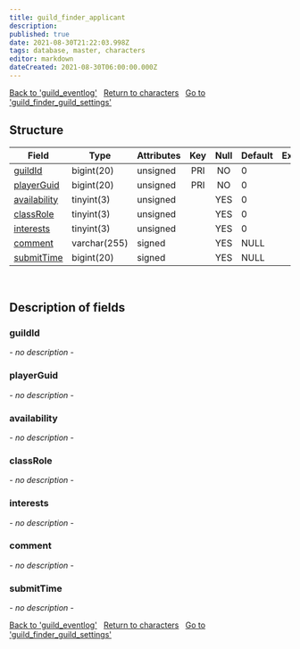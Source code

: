 ```yaml
---
title: guild_finder_applicant
description: 
published: true
date: 2021-08-30T21:22:03.998Z
tags: database, master, characters
editor: markdown
dateCreated: 2021-08-30T06:00:00.000Z
---
```


<a href="https://dev.trinitycore.info/en/database/master/characters/guild_eventlog" class="mt-5 v-btn v-btn--depressed v-btn--flat v-btn--outlined theme--light v-size--default darkblue--text text--lighten-3"><span class="v-btn__content"><i aria-hidden="true" class="v-icon notranslate v-icon--left mdi mdi-arrow-left theme--light"></i><span>Back to 'guild_eventlog'</span></span></a>&nbsp;&nbsp;&nbsp;<a href="https://dev.trinitycore.info/en/database/master/characters/home" class="mt-5 v-btn v-btn--depressed v-btn--flat v-btn--outlined theme--light v-size--default darkblue--text text--lighten-3"><span class="v-btn__content"><i aria-hidden="true" class="v-icon notranslate v-icon--left mdi mdi-home-outline theme--light"></i><span>Return to characters</span></span></a>&nbsp;&nbsp;&nbsp;<a href="https://dev.trinitycore.info/en/database/master/characters/guild_finder_guild_settings" class="mt-5 v-btn v-btn--depressed v-btn--flat v-btn--outlined theme--light v-size--default darkblue--text text--lighten-3"><span class="v-btn__content"><span>Go to 'guild_finder_guild_settings'</span><i aria-hidden="true" class="v-icon notranslate v-icon--right mdi mdi-arrow-right theme--light"></i></span></a>

## Structure

| Field | Type | Attributes | Key | Null | Default | Extra | Comment |
| --- | --- | --- | :---: | :---: | --- | --- | --- |
| [guildId](#guildid) | bigint(20) | unsigned | PRI | NO | 0 |  |  |
| [playerGuid](#playerguid) | bigint(20) | unsigned | PRI | NO | 0 |  |  |
| [availability](#availability) | tinyint(3) | unsigned |  | YES | 0 |  |  |
| [classRole](#classrole) | tinyint(3) | unsigned |  | YES | 0 |  |  |
| [interests](#interests) | tinyint(3) | unsigned |  | YES | 0 |  |  |
| [comment](#comment) | varchar(255) | signed |  | YES | NULL |  |  |
| [submitTime](#submittime) | bigint(20) | signed |  | YES | NULL |  |  |
&nbsp;
## Description of fields

### guildId
*- no description -*
&nbsp;

### playerGuid
*- no description -*
&nbsp;

### availability
*- no description -*
&nbsp;

### classRole
*- no description -*
&nbsp;

### interests
*- no description -*
&nbsp;

### comment
*- no description -*
&nbsp;

### submitTime
*- no description -*
&nbsp;

<a href="https://dev.trinitycore.info/en/database/master/characters/guild_eventlog" class="mt-5 v-btn v-btn--depressed v-btn--flat v-btn--outlined theme--light v-size--default darkblue--text text--lighten-3"><span class="v-btn__content"><i aria-hidden="true" class="v-icon notranslate v-icon--left mdi mdi-arrow-left theme--light"></i><span>Back to 'guild_eventlog'</span></span></a>&nbsp;&nbsp;&nbsp;<a href="https://dev.trinitycore.info/en/database/master/characters/home" class="mt-5 v-btn v-btn--depressed v-btn--flat v-btn--outlined theme--light v-size--default darkblue--text text--lighten-3"><span class="v-btn__content"><i aria-hidden="true" class="v-icon notranslate v-icon--left mdi mdi-home-outline theme--light"></i><span>Return to characters</span></span></a>&nbsp;&nbsp;&nbsp;<a href="https://dev.trinitycore.info/en/database/master/characters/guild_finder_guild_settings" class="mt-5 v-btn v-btn--depressed v-btn--flat v-btn--outlined theme--light v-size--default darkblue--text text--lighten-3"><span class="v-btn__content"><span>Go to 'guild_finder_guild_settings'</span><i aria-hidden="true" class="v-icon notranslate v-icon--right mdi mdi-arrow-right theme--light"></i></span></a>

